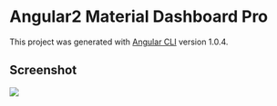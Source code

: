 # Angular2 Material Dashboard Pro

This project was generated with [Angular CLI](https://github.com/angular/angular-cli) version 1.0.4.

## Screenshot

![](https://github.com/wangdicoder/angular2-material-dashboard-pro/raw/master/screenshot/dashboard.png)
